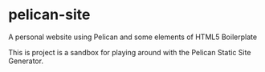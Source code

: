 # pelican-site
A personal website using Pelican and some elements of HTML5 Boilerplate

This is project is a sandbox for playing around with the Pelican Static Site Generator.
